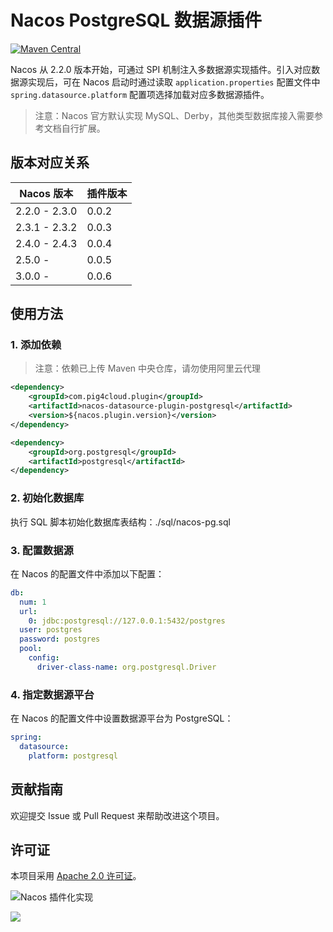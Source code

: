 # Nacos PostgreSQL 数据源插件

[![Maven Central](https://img.shields.io/maven-central/v/com.pig4cloud.plugin/nacos-datasource-plugin-pg.svg?style=flat-square)](https://maven-badges.herokuapp.com/maven-central/com.pig4cloud.plugin/nacos-datasource-plugin-pg/)

Nacos 从 2.2.0 版本开始，可通过 SPI 机制注入多数据源实现插件。引入对应数据源实现后，可在 Nacos 启动时通过读取 `application.properties` 配置文件中 `spring.datasource.platform` 配置项选择加载对应多数据源插件。

> 注意：Nacos 官方默认实现 MySQL、Derby，其他类型数据库接入需要参考文档自行扩展。

## 版本对应关系

| Nacos 版本      | 插件版本  |
|---------------|-------|
| 2.2.0 - 2.3.0 | 0.0.2 |
| 2.3.1 - 2.3.2 | 0.0.3 |
| 2.4.0 - 2.4.3 | 0.0.4 |
| 2.5.0 -       | 0.0.5 |
| 3.0.0 -       | 0.0.6 |

## 使用方法

### 1. 添加依赖

> 注意：依赖已上传 Maven 中央仓库，请勿使用阿里云代理

```xml
<dependency>
    <groupId>com.pig4cloud.plugin</groupId>
    <artifactId>nacos-datasource-plugin-postgresql</artifactId>
    <version>${nacos.plugin.version}</version>
</dependency>

<dependency>
    <groupId>org.postgresql</groupId>
    <artifactId>postgresql</artifactId>
</dependency>
```

### 2. 初始化数据库

执行 SQL 脚本初始化数据库表结构：./sql/nacos-pg.sql

### 3. 配置数据源

在 Nacos 的配置文件中添加以下配置：

```yaml
db:
  num: 1
  url:
    0: jdbc:postgresql://127.0.0.1:5432/postgres
  user: postgres
  password: postgres
  pool:
    config:
      driver-class-name: org.postgresql.Driver
```

### 4. 指定数据源平台

在 Nacos 的配置文件中设置数据源平台为 PostgreSQL：

```yaml
spring:
  datasource:
    platform: postgresql
```

## 贡献指南

欢迎提交 Issue 或 Pull Request 来帮助改进这个项目。

## 许可证

本项目采用 [Apache 2.0 许可证](LICENSE)。

![Nacos 插件化实现
](https://minio.pigx.top/oss/202212/1671179590.jpg)

![](https://minio.pigx.top/oss/202212/1671180565.png)
